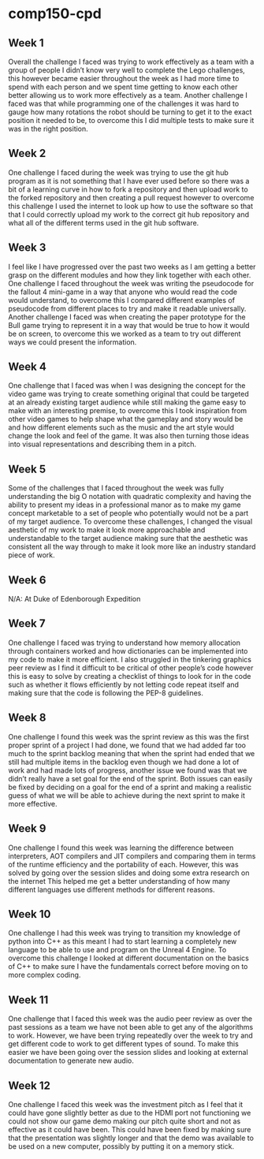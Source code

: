 # comp150-cpd

## Week 1


Overall the challenge I faced was trying to work effectively
as a team with a group of people I didn’t know very well to complete the Lego
challenges, this however became easier throughout the week as I had more time
to spend with each person and we spent time getting to know each other better
allowing us to work more effectively as a team. Another challenge I faced was
that while programming one of the challenges it was hard to gauge how many
rotations the robot should be turning to get it to the exact position it needed
to be, to overcome this I did multiple tests to make sure it was in the right
position.


## Week 2


One challenge I faced during the week was trying to use the git
hub program as it is not something that I have ever used before so there was a
bit of a learning curve in how to fork a repository and then upload work to the
forked repository and then creating a pull request however to overcome this
challenge I used the internet to look up how to use the software so that that I
could correctly upload my work to the correct git hub repository and what all
of the different terms used in the git hub software.


## Week 3


I feel like I have progressed over the past two weeks as I am getting a better
grasp on the different modules and how they link together with each other. One
challenge I faced throughout the week was writing the pseudocode for the
fallout 4 mini-game in a way that anyone who would read the code would
understand, to overcome this I compared different examples of pseudocode from
different places to try and make it readable universally. Another challenge I
faced was when creating the paper prototype for the Bull game trying to
represent it in a way that would be true to how it would be on screen, to
overcome this we worked as a team to try out different ways we could present
the information.


## Week 4


One challenge that I faced was when I was designing the
concept for the video game was trying to create something original that could
be targeted at an already existing target audience while still making the game
easy to make with an interesting premise, to overcome this I took inspiration
from other video games to help shape what the gameplay and story would be and
how different elements such as the music and the art style would change the
look and feel of the game. It was also then turning those ideas into visual
representations and describing them in a pitch.


## Week 5


Some of the challenges that I faced throughout the week was fully understanding the
big O notation with quadratic complexity and having the ability to present my
ideas in a professional manor as to make my game concept marketable to a set of
people who potentially would not be a part of my target audience. To overcome
these challenges, I changed the visual aesthetic of my work to make it look more
approachable and understandable to the target audience making sure that the
aesthetic was consistent all the way through to make it look more like an
industry standard piece of work.


## Week 6


N/A: At Duke of Edenborough Expedition


## Week 7


One challenge I faced was trying to understand how memory
allocation through containers worked and how dictionaries can be implemented
into my code to make it more efficient. I also struggled in the tinkering
graphics peer review as I find it difficult to be critical of other people’s
code however this is easy to solve by creating a checklist of things to look
for in the code such as whether it flows efficiently by not letting code repeat
itself and making sure that the code is following the PEP-8 guidelines.


## Week 8


One challenge I found this week was the sprint review as
this was the first proper sprint of a project I had done, we found that we had
added far too much to the sprint backlog meaning that when the sprint had ended
that we still had multiple items in the backlog even though we had done a lot
of work and had made lots of progress, another issue we found was that we didn’t
really have a set goal for the end of the sprint. Both issues can easily be
fixed by deciding on a goal for the end of a sprint and making a realistic
guess of what we will be able to achieve during the next sprint to make it more
effective.


## Week 9


One challenge I found this week was learning the difference
between interpreters, AOT compilers and JIT compilers and comparing them in
terms of the runtime efficiency and the portability of each. However, this was
solved by going over the session slides and doing some extra research on the internet
This helped me get a better understanding of how many different languages use
different methods for different reasons.


## Week 10


One challenge I had this week was trying to transition my knowledge
of python into C++ as this meant I had to start learning a completely new
language to be able to use and program on the Unreal 4 Engine. To overcome this
challenge I looked at different documentation on the basics of C++ to make sure
I have the fundamentals correct before moving on to more complex coding.


## Week 11


One challenge that I faced this week was the audio peer
review as over the past sessions as a team we have not been able to get any of
the algorithms to work. However, we have been trying repeatedly over the week
to try and get different code to work to get different types of sound. To make
this easier we have been going over the session slides and looking at external
documentation to generate new audio.


## Week 12


One challenge I faced this week was the investment pitch as I
feel that it could have gone slightly better as due to the HDMI port not
functioning we could not show our game demo making our pitch quite short and
not as effective as it could have been. This could have been fixed by making
sure that the presentation was slightly longer and that the demo was available
to be used on a new computer, possibly by putting it on a memory stick.

